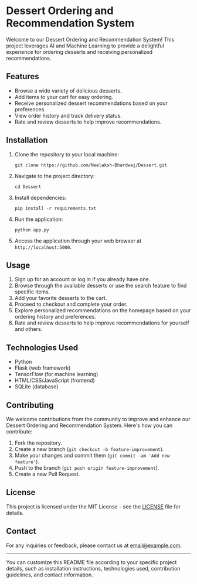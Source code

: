

# Dessert Ordering and Recommendation System

Welcome to our Dessert Ordering and Recommendation System! This project leverages AI and Machine Learning to provide a delightful experience for ordering desserts and receiving personalized recommendations.

## Features

- Browse a wide variety of delicious desserts.
- Add items to your cart for easy ordering.
- Receive personalized dessert recommendations based on your preferences.
- View order history and track delivery status.
- Rate and review desserts to help improve recommendations.

## Installation

1. Clone the repository to your local machine:
   ```
   git clone https://github.com/Neelaksh-Bhardwaj/Dessert.git
   ```

2. Navigate to the project directory:
   ```
   cd Dessert
   ```

3. Install dependencies:
   ```
   pip install -r requirements.txt
   ```

4. Run the application:
   ```
   python app.py
   ```

5. Access the application through your web browser at `http://localhost:5000`.

## Usage

1. Sign up for an account or log in if you already have one.
2. Browse through the available desserts or use the search feature to find specific items.
3. Add your favorite desserts to the cart.
4. Proceed to checkout and complete your order.
5. Explore personalized recommendations on the homepage based on your ordering history and preferences.
6. Rate and review desserts to help improve recommendations for yourself and others.

## Technologies Used

- Python
- Flask (web framework)
- TensorFlow (for machine learning)
- HTML/CSS/JavaScript (frontend)
- SQLite (database)

## Contributing

We welcome contributions from the community to improve and enhance our Dessert Ordering and Recommendation System. Here's how you can contribute:

1. Fork the repository.
2. Create a new branch (`git checkout -b feature-improvement`).
3. Make your changes and commit them (`git commit -am 'Add new feature'`).
4. Push to the branch (`git push origin feature-improvement`).
5. Create a new Pull Request.

## License

This project is licensed under the MIT License - see the [LICENSE](LICENSE) file for details.

## Contact

For any inquiries or feedback, please contact us at [email@example.com](mailto:mannerless46@gmail.com).

---

You can customize this README file according to your specific project details, such as installation instructions, technologies used, contribution guidelines, and contact information.
